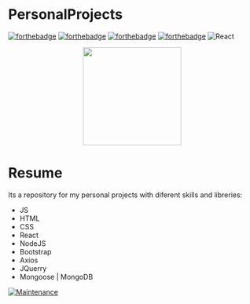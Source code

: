 # PersonalProjects
[![forthebadge](https://forthebadge.com/images/badges/uses-html.svg)](https://forthebadge.com)
[![forthebadge](https://forthebadge.com/images/badges/uses-css.svg)](https://forthebadge.com)
[![forthebadge](https://forthebadge.com/images/badges/made-with-javascript.svg)](https://forthebadge.com)
[![forthebadge](https://forthebadge.com/images/badges/built-with-love.svg)](https://forthebadge.com)
![React](https://img.shields.io/badge/react-%2320232a.svg?style=for-the-badge&logo=react&logoColor=%2361DAFB)

<div align="center">
<img src="https://static.wikia.nocookie.net/evangelion/images/1/17/Pen_Pen.png/revision/latest?cb=20120305232828" width="200" heigth="200" />
</div>

# Resume
Its a repository for my personal projects with diferent skills and libreries:
- JS
- HTML
- CSS
- React
- NodeJS
- Bootstrap
- Axios
- JQuerry
- Mongoose | MongoDB

[![Maintenance](https://img.shields.io/badge/Maintained%3F-yes-green.svg)](https://GitHub.com/Naereen/StrapDown.js/graphs/commit-activity)
